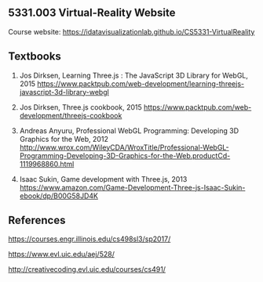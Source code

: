 ## 5331.003 Virtual-Reality Website

Course website: https://idatavisualizationlab.github.io/CS5331-VirtualReality

## Textbooks

1) Jos Dirksen, Learning Three.js : The JavaScript 3D Library for WebGL, 2015
https://www.packtpub.com/web-development/learning-threejs-javascript-3d-library-webgl

2) Jos Dirksen, Three.js cookbook, 2015
https://www.packtpub.com/web-development/threejs-cookbook

3) Andreas Anyuru, Professional WebGL Programming: Developing 3D Graphics for the Web, 2012
http://www.wrox.com/WileyCDA/WroxTitle/Professional-WebGL-Programming-Developing-3D-Graphics-for-the-Web.productCd-1119968860.html

4) Isaac Sukin, Game development with Three.js, 2013
https://www.amazon.com/Game-Development-Three-js-Isaac-Sukin-ebook/dp/B00G58JD4K

## References

https://courses.engr.illinois.edu/cs498sl3/sp2017/

https://www.evl.uic.edu/aej/528/

http://creativecoding.evl.uic.edu/courses/cs491/
